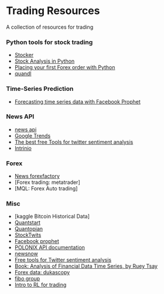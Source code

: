 # Trading Resources
A collection of resources for trading


### Python tools for stock trading
* [Stocker](https://github.com/WillKoehrsen/Data-Analysis/tree/master/stocker)
* [Stock Analysis in Python](https://towardsdatascience.com/stock-analysis-in-python-a0054e2c1a4c)
* [Placing your first Forex order with Python](http://jon.io/placing-your-first-forex-trade-with-python.html)
* [quandl](https://www.quandl.com/tools/python)

### Time-Series Prediction
* [Forecasting time series data with Facebook Prophet](https://pythondata.com/forecasting-time-series-data-prophet-trend-changepoints/)


### News API
* [news api](https://newsapi.org/docs/get-started)
* [Google Trends](https://trends.google.com/trends/?geo=US)
* [The best free Tools for twitter sentiment analysis](https://www.softwareadvice.com/resources/free-twitter-sentiment-analysis-tools/)
* [Intrinio](https://intrinio.com/)

### Forex
* [News forexfactory](https://www.forexfactory.com/)
* [Forex trading: metatrader]
* [MQL: Forex Auto trading]

### Misc
* [kaggle Bitcoin Historical Data] 
* [Quantstart](https://www.quantstart.com/successful-algorithmic-trading-ebook)
* [Quantopian](https://www.quantopian.com/tutorials/getting-started#lesson1)
* [StockTwits](https://stocktwits.com/)
* [Facebook prophet](https://github.com/facebook/prophet)
* [POLONIX API documentation](https://docs.poloniex.com/#introduction)
* [newsnow](https://www.newsnow.co.uk/h/Business+&+Finance/Cryptocurrencies)
* [Free tools for Twitter sentiment analysis](https://www.softwareadvice.com/resources/free-twitter-sentiment-analysis-tools/)
* [Book: Analysis of Financial Data Time Series, by Ruey Tsay](http://cfa.goldenglobal.org.cn/uploadfile/append_file/%E8%B5%84%E6%96%99%E4%B8%8B%E8%BD%BD/CFA%E5%AD%A6%E4%B9%A0%E8%B5%84%E6%96%99/Analysis%20of%20Financial%20Time%20Series%202nd%20Edition.pdf)
* [Forex data: dukascopy](https://www.dukascopy.com/swiss/english/marketwatch/historical/)
* [fibo group](https://www.fibogroup.com/)
* [Intro to RL for trading](http://www.wildml.com/2018/02/introduction-to-learning-to-trade-with-reinforcement-learning/)
